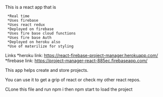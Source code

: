 This is a react app that is

     *Real time
     *Uses firebase
     *Uses react redux
     *Deployed on firebase
     *Uses fire base cloud functions
     *Uses fire base Auth
     *Deployed on heroku also
     *Use of materilize for styling

Links
  *heroku link: https://react-firebase-project-manager.herokuapp.com/
  *firebase link: https://project-manager-react-885ec.firebaseapp.com/

This app helps create and store projects.

You can use it to get a grip  of react or check my other react repos.

CLone this file and run npm i then npm start to load the project